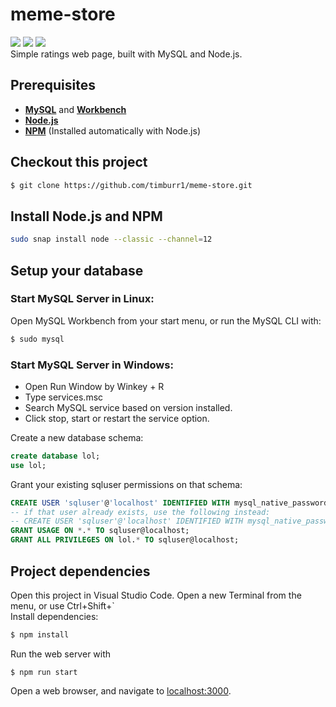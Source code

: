 # meme-store
![](https://img.shields.io/github/repo-size/timburr1/meme-store)
![](https://img.shields.io/github/contributors/timburr1/meme-store)
![](https://img.shields.io/github/last-commit/timburr1/meme-store)
<br>Simple ratings web page, built with MySQL and Node.js.

## Prerequisites
* [**MySQL**](https://www.mysql.com/downloads/) and [**Workbench**](https://www.linuxhelp.com/how-to-install-mysql-workbench-on-linux-mint-18-03)
* [**Node.js**](https://nodejs.org/en/download/package-manager/)
* [**NPM**](https://www.npmjs.com/get-npm) (Installed automatically with Node.js)

## Checkout this project
```bash
$ git clone https://github.com/timburr1/meme-store.git
```

## Install Node.js and NPM
```bash
sudo snap install node --classic --channel=12
```

## Setup your database
### Start MySQL Server in Linux:
Open MySQL Workbench from your start menu, or run the MySQL CLI with:
```bash
$ sudo mysql
``` 
### Start MySQL Server in Windows:
* Open Run Window by Winkey + R
* Type services.msc
* Search MySQL service based on version installed.
* Click stop, start or restart the service option.

Create a new database schema:
```sql
create database lol; 
use lol;
```
Grant your existing sqluser permissions on that schema:
```sql
CREATE USER 'sqluser'@'localhost' IDENTIFIED WITH mysql_native_password BY 'sqluserpw';
-- if that user already exists, use the following instead:
-- CREATE USER 'sqluser'@'localhost' IDENTIFIED WITH mysql_native_password BY 'sqluserpw';
GRANT USAGE ON *.* TO sqluser@localhost;
GRANT ALL PRIVILEGES ON lol.* TO sqluser@localhost;
```

## Project dependencies
Open this project in Visual Studio Code. Open a new Terminal from the menu, or use Ctrl+Shift+`  
Install dependencies:
```bash
$ npm install
```
Run the web server with 
```
$ npm run start
```
Open a web browser, and navigate to [localhost:3000](http://localhost:3000/).
